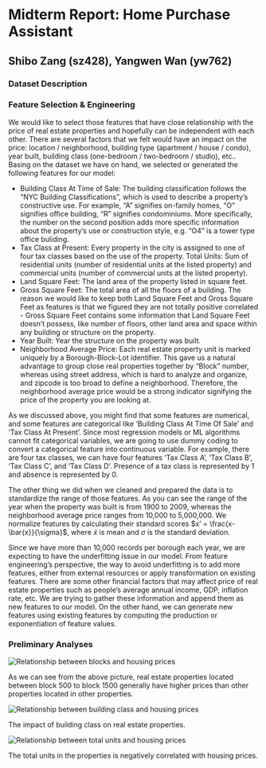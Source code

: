 # Midterm Report: Home Purchase Assistant
## Shibo Zang (sz428), Yangwen Wan (yw762)

### Dataset Description
### Feature Selection & Engineering
We would like to select those features that have close relationship with the price of real estate properties and hopefully can be independent with each other. There are several factors that we felt would have an impact on the price: location / neighborhood, building type (apartment / house / condo), year built, building class (one-bedroom / two-bedroom / studio), etc.. Basing on the dataset we have on hand, we selected or generated the following features for our model:

- Building Class At Time of Sale: The building classification follows the “NYC Building Classifications”, which is used to describe a property’s constructive use. For example, “A” signifies on-family homes, “O” signifies office building, “R” signifies condominiums. More specifically, the number on the second position adds more specific information about the property’s use or construction style, e.g. “O4” is a tower type office buliding.
- Tax Class at Present: Every property in the city is assigned to one of four tax classes based on the use of the property.
Total Units: Sum of residential units (number of residential units at the listed property) and commercial units (number of commercial units at the listed property).
- Land Square Feet: The land area of the property listed in square feet.
- Gross Square Feet: The total area of all the floors of a building. The reason we would like to keep both Land Square Feet and Gross Square Feet as features is that we figured they are not totally positive correlated - Gross Square Feet contains some information that Land Square Feet doesn’t possess, like number of floors, other land area and space within any building or structure on the property.
- Year Built: Year the structure on the property was built.
- Neighborhood Average Price: Each real estate property unit is marked uniquely by a Borough-Block-Lot identifier. This gave us a natural advantage to group close real properties together by “Block” number, whereas using street address, which is hard to analyze and organize, and zipcode is too broad to define a neighborhood. Therefore, the neighborhood average price would be a strong indicator signifying the price of the property you are looking at.  

As we discussed above, you might find that some features are numerical, and some features are categorical like ‘Building Class At Time Of Sale’ and ‘Tax Class At Present’. Since most regression models or ML algorithms cannot fit categorical variables, we are going to use dummy coding to convert a categorical feature into continuous variable. For example, there are four tax classes, we can have four features ‘Tax Class A’, ‘Tax Class B’, ‘Tax Class C’, and ‘Tax Class D’. Presence of a tax class is represented by 1 and absence is represented by 0.  

The other thing we did when we cleaned and prepared the data is to standardize the range of those features. As you can see the range of the year when the property was built is from 1900 to 2009, whereas the neighborhood average price ranges from 10,000 to 5,000,000. We normalize features by calculating their standard scores $x’ = \frac{x-\bar{x}}{\sigma}$, where $\bar{x}$ is mean and $\sigma$ is the standard deviation.  

Since we have more than 10,000 records per borough each year, we are expecting to have the underfitting issue in our model. From feature engineering’s perspective, the way to avoid underfitting is to add more features, either from external resources or apply transformation on existing features. There are some other financial factors that may affect price of real estate properties such as people’s average annual income, GDP, inflation rate, etc. We are trying to gather these information and append them as new features to our model. On the other hand, we can generate new features using existing features by computing the production or exponentiation of feature values.

### Preliminary Analyses
![Relationship between blocks and housing prices](https://github.com/AaronZang/ORIE4741-Home-Purchase-Assistance/blob/master/image/Housing%20Price%20-%20Block.png)  

As we can see from the above picture, real estate properties located between block 500 to block 1500 generally have higher prices than other properties located in other properties.  

![Relationship between building class and housing prices](https://github.com/AaronZang/ORIE4741-Home-Purchase-Assistance/blob/master/image/Housing%20Price%20-%20Building%20Class.png)  

The impact of building class on real estate properties.  

![Relationship between total units and housing prices](https://github.com/AaronZang/ORIE4741-Home-Purchase-Assistance/blob/master/image/Housing%20Price%20-%20Total%20Units.png)  

The total units in the properties is negatively correlated with housing prices.
